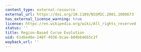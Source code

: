 ```yaml
---
content_type: external-resource
external_url: https://doi.org/10.1109/NSSMIC.2001.1008673
has_external_license_warning: true
license: https://en.wikipedia.org/wiki/All_rights_reserved
status: ''
title: Region-Based Curve Evolution
uid: 614be48e-248f-4936-bcae-b04b64665c2f
wayback_url: ''
---
```

